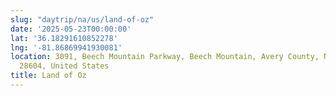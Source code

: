```yaml
---
slug: "daytrip/na/us/land-of-oz"
date: '2025-05-23T00:00:00'
lat: '36.18291610852278'
lng: '-81.86869941930081'
location: 3091, Beech Mountain Parkway, Beech Mountain, Avery County, North Carolina,
  28604, United States
title: Land of Oz
---
```



